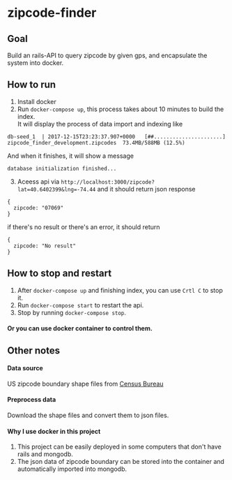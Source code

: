 # zipcode-finder

## Goal
Build an rails-API to query zipcode by given gps, and encapsulate the system into docker.

## How to run
1. Install docker
2. Run ```docker-compose up```, this process takes about 10 minutes to build the index.  
It will display the process of data import and indexing like
```
db-seed_1  | 2017-12-15T23:23:37.907+0000	[##......................] zipcode_finder_development.zipcodes	73.4MB/588MB (12.5%)
```
And when it finishes, it will show a message
```
database initialization finished...
```
3. Aceess api via
```http://localhost:3000/zipcode?lat=40.6402399&lng=-74.44```
and it should return json response
```
{
  zipcode: "07069"
}
```
if there's no result or there's an error, it should return
```
{
  zipcode: "No result"
}
```

## How to stop and restart
1. After ```docker-compose up``` and finishing index, you can use ```Crtl C``` to stop it.
2. Run ```docker-compose start``` to restart the api.
3. Stop by running ```docker-compose stop```.  

#### Or you can use docker container to control them. ####

## Other notes
#### Data source
US zipcode boundary shape files from [Census Bureau ](https://www.census.gov/geo/maps-data/data/cbf/cbf_zcta.html)

#### Preprocess data
Download the shape files and convert them to json files.

#### Why I use docker in this project
1. This project can be easily deployed in some computers that don't have rails and mongodb.
2. The json data of zipcode boundary can be stored into the container and automatically imported into mongodb.
